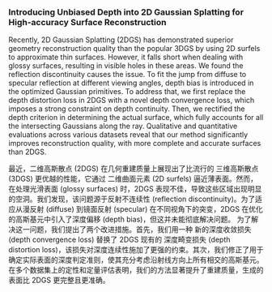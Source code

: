 ### Introducing Unbiased Depth into 2D Gaussian Splatting for High-accuracy Surface Reconstruction

Recently, 2D Gaussian Splatting (2DGS) has demonstrated superior geometry reconstruction quality than the popular 3DGS by using 2D surfels to approximate thin surfaces. However, it falls short when dealing with glossy surfaces, resulting in visible holes in these areas. We found the reflection discontinuity causes the issue. To fit the jump from diffuse to specular reflection at different viewing angles, depth bias is introduced in the optimized Gaussian primitives. To address that, we first replace the depth distortion loss in 2DGS with a novel depth convergence loss, which imposes a strong constraint on depth continuity. Then, we rectified the depth criterion in determining the actual surface, which fully accounts for all the intersecting Gaussians along the ray. Qualitative and quantitative evaluations across various datasets reveal that our method significantly improves reconstruction quality, with more complete and accurate surfaces than 2DGS.

最近，二维高斯散点 (2DGS) 在几何重建质量上展现出了比流行的 三维高斯散点 (3DGS) 更优越的性能，它通过 二维曲面元素 (2D surfels) 逼近薄表面。然而，在处理光滑表面 (glossy surfaces) 时，2DGS 表现不佳，导致这些区域出现明显的空洞。我们发现，该问题源于反射不连续性 (reflection discontinuity)。为了适应从漫反射 (diffuse) 到镜面反射 (specular) 在不同视角下的突变，2DGS 在优化的高斯基元中引入了深度偏移 (depth bias)，但这并未能彻底解决问题。
为了解决这一问题，我们提出了两个改进措施。首先，我们用一种 新的深度收敛损失 (depth convergence loss) 替换了 2DGS 现有的 深度畸变损失 (depth distortion loss)，该损失对深度连续性施加了更强的约束。其次，我们修正了用于确定实际表面的深度判定准则，使其充分考虑沿射线方向上所有相交的高斯基元。
在多个数据集上的定性和定量评估表明，我们的方法显著提升了重建质量，生成的表面比 2DGS 更完整且更准确。
